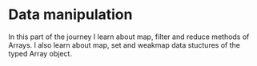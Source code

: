 # Data manipulation
In this part of the journey I learn about map, filter and reduce methods of Arrays.
I also learn about map, set and weakmap data stuctures of the typed Array object.